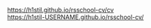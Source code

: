 https://h1stil.github.io/rsschool-cv/cv                                                                                                    
https://h1stil-USERNAME.github.io/rsschool-cv/
